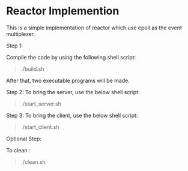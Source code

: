 Reactor Implemention
=====================
This is a simple implementation of reactor which use epoll as the event multiplexer.

Step 1:

Compile the code by using the following shell script:

>./build.sh

After that, two executable programs will be made.

Step 2:
To bring the server, use the below shell script:

>./start_server.sh

Step 3:
To bring the client, use the below shell script:
>./start_client.sh 

Optional Step:

To clean :
>./clean.sh

